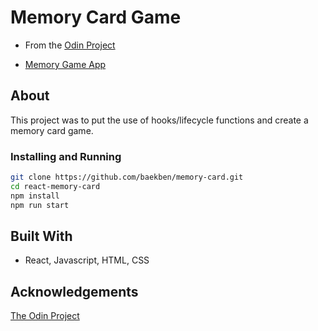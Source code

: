 # Memory Card Game
- From the [Odin Project](https://www.theodinproject.com/lessons/memory-card)

- [Memory Game App](https://baekben.github.io/memory-card/)

## About
 This project was to put the use of hooks/lifecycle functions and create a memory card game. 

### Installing and Running
```bash
git clone https://github.com/baekben/memory-card.git
cd react-memory-card
npm install
npm run start
```
## Built With
- React, Javascript, HTML, CSS
## Acknowledgements
[The Odin Project](https://theodinproject.com)